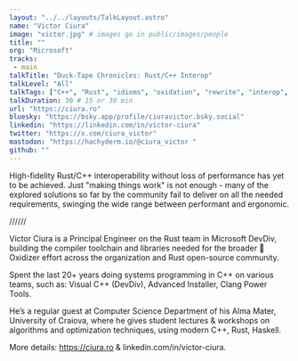 ```yaml
---
layout: "../../layouts/TalkLayout.astro"
name: "Victor Ciura"
image: "victor.jpg" # images go in public/images/people
title: ""
org: "Microsoft"
tracks: 
 - main
talkTitle: "Duck-Tape Chronicles: Rust/C++ Interop"
talkLevel: "All"
talkTags: ["C++", "Rust", "idioms", "oxidation", "rewrite", "interop", "windows-rs", "FFI", "ABI", "Windows", "security", "Azure", "cargo", "tooling", "crates", "CI/CD", "static analysis", "unsafe", "API", "cbindgen", "cxx", "crubit", "CMake", "hybrid", "LLVM", "MSVC"]
talkDuration: 30 # 15 or 30 min
url: "https://ciura.ro"
bluesky: "https://bsky.app/profile/ciuravictor.bsky.social"
linkedin: "https://linkedin.com/in/victor-ciura"
twitter: "https://x.com/ciura_victor"
mastodon: "https://hachyderm.io/@ciura_victor "
github: ""
---
```


High-fidelity Rust/C++ interoperability without loss of performance has yet to be achieved. Just "making things work" is not enough - many of the explored solutions so far by the community fail to deliver on all the needed requirements, swinging the wide range between performant and ergonomic.

////// <!-- sepatator between abstract and bio -->

Victor Ciura is a Principal Engineer on the Rust team in Microsoft DevDiv, building the compiler toolchain and libraries needed for the broader 🦀Oxidizer effort across the organization and Rust open-source community.

Spent the last 20+ years doing systems programming in C++ on various teams, such as: Visual C++ (DevDiv), Advanced Installer, Clang Power Tools.

He’s a regular guest at Computer Science Department of his Alma Mater, University of Craiova, where he gives student lectures & workshops on algorithms and optimization techniques, using modern C++, Rust, Haskell.

More details: https://ciura.ro & linkedin.com/in/victor-ciura.


